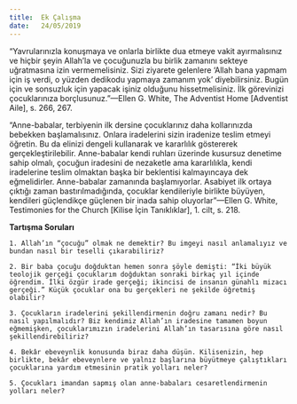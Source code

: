 ```yaml
---
title:  Ek Çalışma
date:   24/05/2019
---
```


“Yavrularınızla konuşmaya ve onlarla birlikte dua etmeye vakit ayırmalısınız ve hiçbir şeyin Allah’la ve çocuğunuzla bu birlik zamanını sekteye uğratmasına izin vermemelisiniz. Sizi ziyarete gelenlere ‘Allah bana yapmam için iş verdi, o yüzden dedikodu yapmaya zamanım yok’ diyebilirsiniz. Bugün için ve sonsuzluk için yapacak işiniz olduğunu hissetmelisiniz. İlk görevinizi çocuklarınıza borçlusunuz.”—Ellen G. White, The Adventist Home [Adventist Aile], s. 266, 267.

“Anne-babalar, terbiyenin ilk dersine çocuklarınız daha kollarınızda bebekken başlamalısınız. Onlara iradelerini sizin iradenize teslim etmeyi öğretin. Bu da elinizi dengeli kullanarak ve kararlılık göstererek gerçekleştirilebilir. Anne-babalar kendi ruhları üzerinde kusursuz denetime sahip olmalı, çocuğun iradesini de nezaketle ama kararlılıkla, kendi iradelerine teslim olmaktan başka bir beklentisi kalmayıncaya dek eğmelidirler. Anne-babalar zamanında başlamıyorlar. Asabiyet ilk ortaya çıktığı zaman bastırılmadığında, çocuklar kendileriyle birlikte büyüyen, kendileri güçlendikçe güçlenen bir inada sahip oluyorlar”—Ellen G. White, Testimonies for the Church [Kilise İçin Tanıklıklar], 1. cilt, s. 218.

**Tartışma Soruları**

`1. Allah’ın “çocuğu” olmak ne demektir? Bu imgeyi nasıl anlamalıyız ve bundan nasıl bir teselli çıkarabiliriz?`

`2. Bir baba çocuğu doğduktan hemen sonra şöyle demişti: “İki büyük teolojik gerçeği çocuklarım doğduktan sonraki birkaç yıl içinde öğrendim. İlki özgür irade gerçeği; ikincisi de insanın günahlı mizacı gerçeği.” Küçük çocuklar ona bu gerçekleri ne şekilde öğretmiş olabilir?`

`3. Çocukların iradelerini şekillendirmenin doğru zamanı nedir? Bu nasıl yapılmalıdır? Biz kendimiz Allah’ın iradesine tamamen boyun eğmemişken, çocuklarımızın iradelerini Allah’ın tasarısına göre nasıl şekillendirebiliriz?` 

`4. Bekâr ebeveynlik konusunda biraz daha düşün. Kilisenizin, hep birlikte, bekâr ebeveynlere ve yalnız başlarına büyütmeye çalıştıkları çocuklarına yardım etmesinin pratik yolları neler?` 

`5. Çocukları imandan sapmış olan anne-babaları cesaretlendirmenin yolları neler?`
